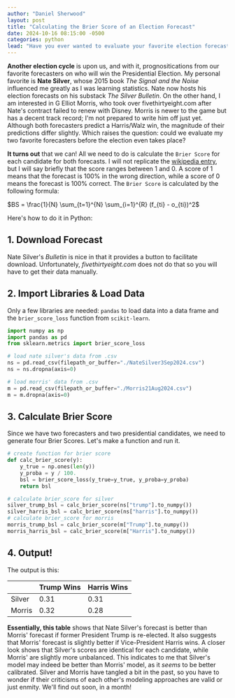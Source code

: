 ```yaml
---
author: "Daniel Sherwood"
layout: post
title: "Calculating the Brier Score of an Election Forecast"
date: 2024-10-16 08:15:00 -0500
categories: python
lead: "Have you ever wanted to evaluate your favorite election forecast?"
---
```

**Another election cycle** is upon us, and with it, prognositications from our favorite forecasters on who will win the Presidential Election.
My personal favorite is **Nate Silver**, whose 2015 book _The Signal and the Noise_ influenced me greatly as I was learning statistics. 
Nate now hosts his election forecasts on his substack _The Silver Bulletin_. 
On the other hand, I am interested in G Elliot Morris, who took over fivethirtyeight.com after Nate's contract failed to renew with Disney. 
Morris is newer to the game but has a decent track record; I'm not prepared to write him off just yet. 
Although both forecasters predict a Harris/Walz win, the magnitude of their predictions differ slightly. Which raises the question: could we evaluate my two favorite forecasters
before the election even takes place?

**It turns out** that we can! All we need to do is calculate the `Brier Score` for each candidate for both forecasts. I will not replicate the 
[wikipedia entry](https://en.wikipedia.org/wiki/Brier_score), but I will say briefly that the score ranges between 1 and 0. 
A score of 1 means that the forecast is 100% in the wrong direction, while a score of 0 means the forecast is 100% correct.
The `Brier Score` is calculated by the following formula:

$BS = \frac{1}{N} \sum_{t=1}^{N} \sum_{i=1}^{R} (f_{ti} - o_{ti})^2$

Here's how to do it in Python:

## 1. Download Forecast
Nate Silver's _Bulletin_ is nice in that it provides a button to facilitate download. Unfortunately, _fivethirtyeight.com_ does not do that
so you will have to get their data manually. 

## 2. Import Libraries & Load Data
Only a few libraries are needed: `pandas` to load data into a data frame and the `brier_score_loss` function from `scikit-learn`. 

```python
import numpy as np
import pandas as pd
from sklearn.metrics import brier_score_loss

# load nate silver's data from .csv
ns = pd.read_csv(filepath_or_buffer="./NateSilver3Sep2024.csv")
ns = ns.dropna(axis=0)

# load morris' data from .csv
m = pd.read_csv(filepath_or_buffer="./Morris21Aug2024.csv")
m = m.dropna(axis=0)
```

## 3. Calculate Brier Score
Since we have two forecasters and two presidential candidates, we need to generate four Brier Scores. 
Let's make a function and run it. 

```python
# create function for brier score
def calc_brier_score(y):
    y_true = np.ones(len(y))
    y_proba = y / 100.
    bsl = brier_score_loss(y_true=y_true, y_proba=y_proba)
    return bsl

# calculate brier_score for silver
silver_trump_bsl = calc_brier_score(ns["trump"].to_numpy())
silver_harris_bsl = calc_brier_score(ns["harris"].to_numpy())
# calculate brier_score for morris
morris_trump_bsl = calc_brier_score(m["Trump"].to_numpy())
morris_harris_bsl = calc_brier_score(m["Harris"].to_numpy())
```

## 4. Output!
The output is this: 

|        | Trump Wins | Harris Wins |
|:-------|:-----------|:------------|
| Silver | 0.31       | 0.31        |
| Morris | 0.32       | 0.28        |

**Essentially, this table** shows that Nate Silver's forecast is better than Morris' forecast if former President Trump is re-elected. 
It also suggests that Morris' forecast is slightly better if Vice-President Harris wins. 
A closer look shows that Silver's scores are identical for each candidate, while Morris' are slightly more 
unbalanced. This indicates to me that Silver's model may indeed be better than Morris' model, as it _seems_ to be better calibrated. 
Silver and Morris have tangled a bit in the past, so you have to wonder if their criticisms of each other's modeling approaches are 
valid or just enmity.  We'll find out soon, in a month!


